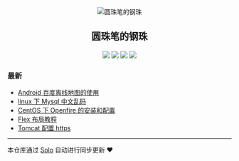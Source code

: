<p align="center"><img alt="圆珠笔的钢珠" src="https://avatars3.githubusercontent.com/u/13434815?s=460&v=4"></p><h2 align="center">
圆珠笔的钢珠
</h2>

<h4 align="center">    </h4>
<p align="center"><a title="圆珠笔的钢珠" target="_blank" href="https://github.com/lx2308/solo-blog"><img src="https://img.shields.io/github/last-commit/lx2308/solo-blog.svg?style=flat-square&color=FF9900"></a>
<a title="GitHub repo size in bytes" target="_blank" href="https://github.com/lx2308/solo-blog"><img src="https://img.shields.io/github/repo-size/lx2308/solo-blog.svg?style=flat-square"></a>
<a title="Solo Version" target="_blank" href="https://github.com/b3log/solo/releases"><img src="https://img.shields.io/badge/solo-3.6.5-f1e05a.svg?style=flat-square&color=blueviolet"></a>
<a title="Hits" target="_blank" href="https://github.com/b3log/hits"><img src="https://hits.b3log.org/lx2308/solo-blog.svg"></a></p>

### 最新

* [Android 百度离线地图的使用](https://zhuxl.com.cn/articles/2019/08/18/1566069580153.html)
* [linux 下 Mysql 中文乱码](https://zhuxl.com.cn/articles/2019/07/03/1562166862000.html)
* [CentOS 下 Openfire 的安装和配置](https://zhuxl.com.cn/articles/2019/05/22/1558534462000.html)
* [Flex 布局教程](https://zhuxl.com.cn/articles/2019/03/10/1552203262000.html)
* [Tomcat 配置 https](https://zhuxl.com.cn/articles/2018/09/18/1537270490000.html)



---

本仓库通过 [Solo](https://github.com/b3log/solo) 自动进行同步更新 ❤️ 